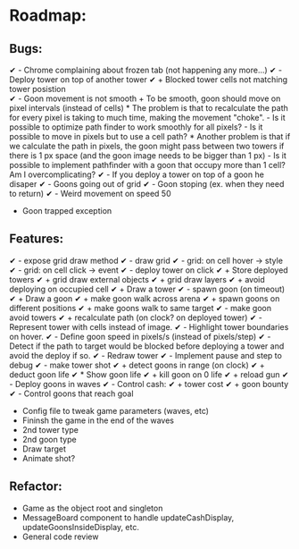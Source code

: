 # Roadmap:

## Bugs:
✔ - Chrome complaining about frozen tab (not happening any more...)
✔ - Deploy tower on top of another tower
    ✔ + Blocked tower cells not matching tower posistion  
✔ - Goon movement is not smooth
    + To be smooth, goon should move on pixel intervals (instead of cells)
        * The problem is that to recalculate the path for every pixel is taking to much time, making the movement "choke".
            - Is it possible to optimize path finder to work smoothly for all pixels?
            - Is it possible to move in pixels but to use a cell path? 
        * Another problem is that if we calculate the path in pixels, the goon might pass between two towers if there is 1 px space (and the goon image needs to be bigger than 1 px)
            - Is it possible to implement pathfinder with a goon that occupy more than 1 cell? Am I overcomplicating?
✔ - If you deploy a tower on top of a goon he disaper
✔ - Goons going out of grid
✔ - Goon stoping (ex. when they need to return)
✔ - Weird movement on speed 50

- Goon trapped exception

## Features:
✔︎ - expose grid draw method
✔︎ - draw grid
✔︎ - grid: on cell hover -> style
✔︎ - grid: on cell click -> event
✔ - deploy tower on click
    ✔ + Store deployed towers
    ✔ + grid draw external objects
    ✔ + grid draw layers
    ✔ + avoid deploying on occupied cell
    ✔ + Draw a tower
✔ - spawn goon (on timeout)
    ✔ + Draw a goon
    ✔ + make goon walk across arena
    ✔ + spawn goons on different positions
    ✔ + make goons walk to same target
✔ - make goon avoid towers
    ✔ + recalculate path (on clock? on deployed tower)
✔ - Represent tower with cells instead of image.
✔ - Highlight tower boundaries on hover.
✔ - Define goon speed in pixels/s (instead of pixels/step)
✔ - Detect if the path to target would be blocked before deploying a tower and avoid the deploy if so.
✔ - Redraw tower
✔ - Implement pause and step to debug
✔ - make tower shot
    ✔ + detect goons in range (on clock)
    ✔ + deduct goon life
        ✔ * Show goon life
    ✔ + kill goon on 0 life
    ✔ + reload gun
✔ - Deploy goons in waves
✔ - Control cash:
    ✔ + tower cost
    ✔ + goon bounty
✔ - Control goons that reach goal

- Config file to tweak game parameters (waves, etc)
- Fininsh the game in the end of the waves
- 2nd tower type
- 2nd goon type
- Draw target
- Animate shot?

## Refactor:
- Game as the object root and singleton
- MessageBoard component to handle updateCashDisplay, updateGoonsInsideDisplay, etc.
- General code review


